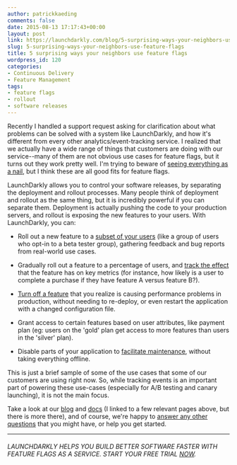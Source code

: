 ```yaml
---
author: patrickkaeding
comments: false
date: 2015-08-13 17:17:43+00:00
layout: post
link: https://launchdarkly.com/blog/5-surprising-ways-your-neighbors-use-feature-flags/
slug: 5-surprising-ways-your-neighbors-use-feature-flags
title: 5 surprising ways your neighbors use feature flags
wordpress_id: 120
categories:
- Continuous Delivery
- Feature Management
tags:
- feature flags
- rollout
- software releases
---
```


Recently I handled a support request asking for clarification about what problems can be solved with a system like LaunchDarkly, and how it's different from every other analytics/event-tracking service. I realized that we actually have a wide range of things that customers are doing with our service--many of them are not obvious use cases for feature flags, but it turns out they work pretty well. I'm trying to beware of [seeing everything as a nail](https://en.wiktionary.org/wiki/if_all_you_have_is_a_hammer,_everything_looks_like_a_nail), but I think these are all good fits for feature flags.

LaunchDarkly allows you to control your software releases, by separating the deployment and rollout processes. Many people think of deployment and rollout as the same thing, but it is incredibly powerful if you can separate them. Deployment is actually pushing the code to your production servers, and rollout is exposing the new features to your users. With LaunchDarkly, you can:



	
  * Roll out a new feature to a [subset of your users](http://docs.launchdarkly.com/docs/targeting-users) (like a group of users who opt-in to a beta tester group), gathering feedback and bug reports from real-world use cases.

	
  * Gradually roll out a feature to a percentage of users, and [track the effect](http://docs.launchdarkly.com/docs/running-an-ab-test) that the feature has on key metrics (for instance, how likely is a user to complete a purchase if they have feature A versus feature B?).

	
  * [Turn off a feature](http://launchdarkly.com/blog/canary-launches-how-and-why-canary-deployment-canary-release/) that you realize is causing performance problems in production, without needing to re-deploy, or even restart the application with a changed configuration file.

	
  * Grant access to certain features based on user attributes, like payment plan (eg: users on the 'gold' plan get access to more features than users in the 'silver' plan).

	
  * Disable parts of your application to [facilitate maintenance](http://launchdarkly.com/blog/how-launchdarkly-uses-feature-flags-for-rolling-maintenance-modes/), without taking everything offline.


This is just a brief sample of some of the use cases that some of our customers are using right now. So, while tracking events is an important part of powering these use-cases (especially for A/B testing and canary launching), it is not the main focus.

Take a look at our [blog](http://launchdarkly.com/blog/) and [docs](http://docs.launchdarkly.com/) (I linked to a few relevant pages above, but there is more there), and of course, we're happy to [answer any other questions](mailto:support@launchdarkly.com) that you might have, or help you get started.



* * *





###### _LAUNCHDARKLY HELPS YOU BUILD BETTER SOFTWARE FASTER WITH FEATURE FLAGS AS A SERVICE. START YOUR FREE TRIAL [NOW](https://app.launchdarkly.com/signup#/?utm_source=launchdarkly_blog&utm_medium=organic)._



